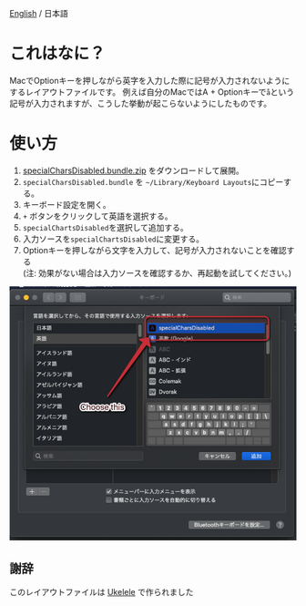 [English](./README.md) / 日本語

# これはなに？
MacでOptionキーを押しながら英字を入力した際に記号が入力されないようにするレイアウトファイルです。
例えば自分のMacではA + Optionキーで`å`という記号が入力されますが、こうした挙動が起こらないようにしたものです。

# 使い方
1. [specialCharsDisabled.bundle.zip](https://github.com/nemolize/disable-alt-symbols-in-mac/blob/master/specialCharsDisabled.bundle.zip?raw=true) をダウンロードして展開。
2. `specialCharsDisabled.bundle` を `~/Library/Keyboard Layouts`にコピーする。
2. キーボード設定を開く。
3. `+` ボタンをクリックして英語を選択する。
4. `specialChartsDisabled`を選択して追加する。
5. 入力ソースを`specialChartsDisabled`に変更する。
6. Optionキーを押しながら文字を入力して、記号が入力されないことを確認する  
(注: 効果がない場合は入力ソースを確認するか、再起動を試してください。)

![screenshot](https://github.com/nemolize/disable-alt-symbols-in-mac/blob/master/screenshot.png?raw=true)

## 謝辞
このレイアウトファイルは [Ukelele](http://software.sil.org/ukelele/) で作られました